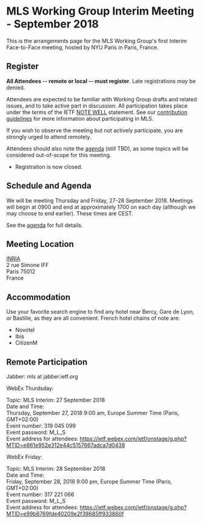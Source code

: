 # MLS Working Group Interim Meeting - September 2018

This is the arrangements page for the MLS Working Group's first Interim Face-to-Face meeting,
hosted by NYU Paris in Paris, France.

## Register

**All Attendees -- remote or local -- must register**. Late registrations _may_ be denied.

Attendees are expected to be familiar with Working Group drafts and related issues, and to take active part in discussion. All participation takes place under the terms of the IETF [NOTE WELL](https://www.ietf.org/about/note-well.html) statement. See our [contribution guidelines](../CONTRIBUTING.md) for more information about participating in MLS.

If you wish to observe the meeting but not actively participate, you are strongly urged to attend remotely.

Attendees should also note the [agenda](agenda.md) (still TBD), as some topics will be considered out-of-scope for this meeting.

* Registraiton is now closed.

## Schedule and Agenda

We will be meeting Thursday and Friday, 27-28 September 2018. Meetings will begin at 0900 and end at
approximately 1700 on each day (although we may choose to end earlier).  These times are CEST.

See the [agenda](agenda.md) for full details.


## Meeting Location

[INRIA](https://www.inria.fr/en/) \
2 rue Simone IFF \
Paris 75012 \
France

## Accommodation

Use your favorite search engine to find any hotel near Bercy, Gare de Lyon, or Bastille, as they are all convenient.
French hotel chains of note are:
* Novotel
* Ibis
* CitizenM

<!--
## Network

## Transportation
-->

## Remote Participation

Jabber: mls at jabber.ietf.org

WebEx Thurdsday:

Topic: MLS Interim: 27 September 2018 \
Date and Time: \
Thursday, September 27, 2018 9:00 am, Europe Summer Time (Paris, GMT+02:00) \
Event number: 319 045 099 \
Event password: M_L_S \
Event address for attendees: https://ietf.webex.com/ietf/onstage/g.php?MTID=e861e952e312e44c5157667adca7d0438

WebEx Friday:

Topic: MLS Interim: 28 September 2018 \
Date and Time: \
Friday, September 28, 2018 9:00 pm, Europe Summer Time (Paris, GMT+02:00) \
Event number: 317 221 066 \
Event password: M_L_S \
Event address for attendees: https://ietf.webex.com/ietf/onstage/g.php?MTID=e99b6769fde40209e2f39685ff933860f
